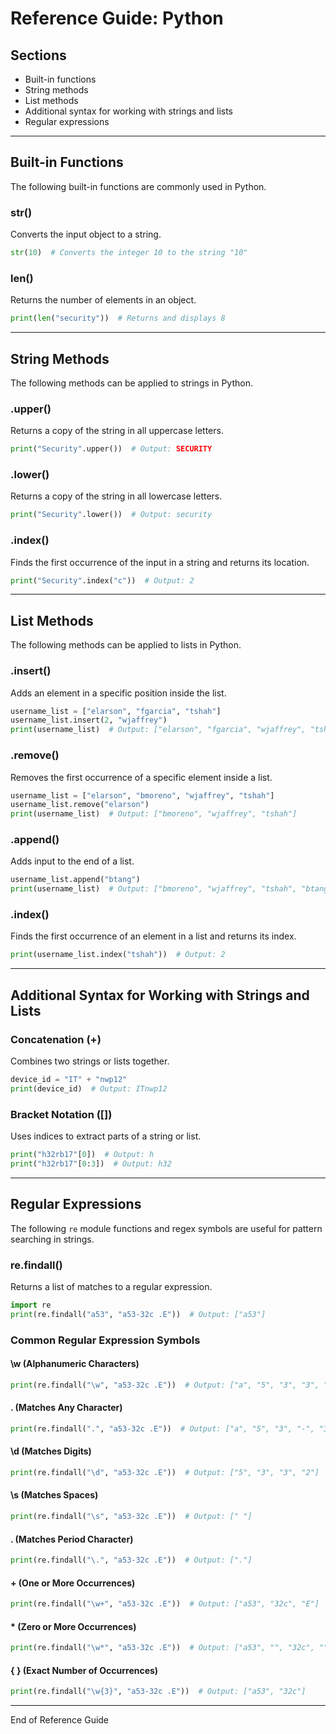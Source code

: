 

# Reference Guide: Python


## Sections
- Built-in functions
- String methods
- List methods
- Additional syntax for working with strings and lists
- Regular expressions

---

## Built-in Functions
The following built-in functions are commonly used in Python.

### str()
Converts the input object to a string.
```python
str(10)  # Converts the integer 10 to the string "10"
```

### len()
Returns the number of elements in an object.
```python
print(len("security"))  # Returns and displays 8
```

---

## String Methods
The following methods can be applied to strings in Python.

### .upper()
Returns a copy of the string in all uppercase letters.
```python
print("Security".upper())  # Output: SECURITY
```

### .lower()
Returns a copy of the string in all lowercase letters.
```python
print("Security".lower())  # Output: security
```

### .index()
Finds the first occurrence of the input in a string and returns its location.
```python
print("Security".index("c"))  # Output: 2
```

---

## List Methods
The following methods can be applied to lists in Python.

### .insert()
Adds an element in a specific position inside the list.
```python
username_list = ["elarson", "fgarcia", "tshah"]
username_list.insert(2, "wjaffrey")
print(username_list)  # Output: ["elarson", "fgarcia", "wjaffrey", "tshah"]
```

### .remove()
Removes the first occurrence of a specific element inside a list.
```python
username_list = ["elarson", "bmoreno", "wjaffrey", "tshah"]
username_list.remove("elarson")
print(username_list)  # Output: ["bmoreno", "wjaffrey", "tshah"]
```

### .append()
Adds input to the end of a list.
```python
username_list.append("btang")
print(username_list)  # Output: ["bmoreno", "wjaffrey", "tshah", "btang"]
```

### .index()
Finds the first occurrence of an element in a list and returns its index.
```python
print(username_list.index("tshah"))  # Output: 2
```

---

## Additional Syntax for Working with Strings and Lists

### Concatenation (+)
Combines two strings or lists together.
```python
device_id = "IT" + "nwp12"
print(device_id)  # Output: ITnwp12
```

### Bracket Notation ([])
Uses indices to extract parts of a string or list.
```python
print("h32rb17"[0])  # Output: h
print("h32rb17"[0:3])  # Output: h32
```

---

## Regular Expressions
The following `re` module functions and regex symbols are useful for pattern searching in strings.

### re.findall()
Returns a list of matches to a regular expression.
```python
import re
print(re.findall("a53", "a53-32c .E"))  # Output: ["a53"]
```

### Common Regular Expression Symbols
#### \w (Alphanumeric Characters)
```python
print(re.findall("\w", "a53-32c .E"))  # Output: ["a", "5", "3", "3", "2", "c", "E"]
```

#### . (Matches Any Character)
```python
print(re.findall(".", "a53-32c .E"))  # Output: ["a", "5", "3", "-", "3", "2", "c", " ", ".", "E"]
```

#### \d (Matches Digits)
```python
print(re.findall("\d", "a53-32c .E"))  # Output: ["5", "3", "3", "2"]
```

#### \s (Matches Spaces)
```python
print(re.findall("\s", "a53-32c .E"))  # Output: [" "]
```

#### \. (Matches Period Character)
```python
print(re.findall("\.", "a53-32c .E"))  # Output: ["."]
```

#### + (One or More Occurrences)
```python
print(re.findall("\w+", "a53-32c .E"))  # Output: ["a53", "32c", "E"]
```

#### * (Zero or More Occurrences)
```python
print(re.findall("\w*", "a53-32c .E"))  # Output: ["a53", "", "32c", "", "", "E"]
```

#### { } (Exact Number of Occurrences)
```python
print(re.findall("\w{3}", "a53-32c .E"))  # Output: ["a53", "32c"]
```

---

End of Reference Guide
